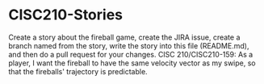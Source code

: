 # CISC210-Stories

Create a story about the fireball game, create the JIRA issue, create a branch named from the story, write the story into this file
(README.md), and then do a pull request for your changes.
CISC 210/CISC210-159: As a player, I want the fireball to have the same velocity vector as my swipe, so that the fireballs' trajectory is predictable.
